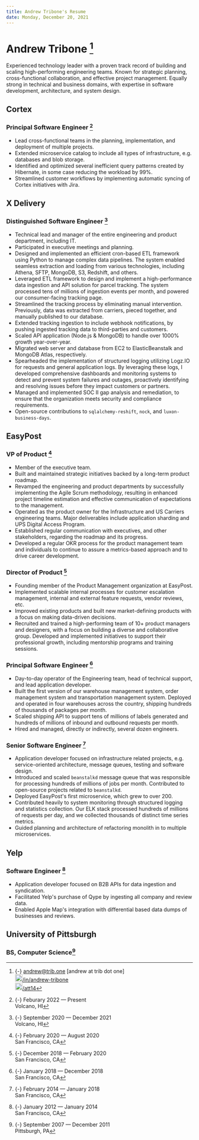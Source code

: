 ```yaml
---
title: Andrew Tribone's Resume
date: Monday, December 20, 2021
---
```


# Andrew Tribone [^H1]

Experienced technology leader with a proven track record of building and scaling high-performing engineering teams. Known for strategic planning, cross-functional collaboration, and effective project management. Equally strong in technical and business domains, with expertise in software development, architecture, and system design.

## Cortex

### Principal Software Engineer [^C1]

* Lead cross-functional teams in the planning, implementation, and deployment of multiple projects.
* Extended microservice catalog to include all types of infrastructure, e.g. databases and blob storage.
* Identified and optimized several inefficient query patterns created by Hibernate, in some case reducing the workload by 99%.
* Streamlined customer workflows by implementing automatic syncing of Cortex initiatives with Jira.

## X Delivery

### Distinguished Software Engineer [^X1]

* Technical lead and manager of the entire engineering and product department, including IT.
* Participated in executive meetings and planning.
* Designed and implemented an efficient cron-based ETL framework using Python to manage complex data pipelines. The system enabled seamless extraction and loading from various technologies, including Athena, SFTP, MongoDB, S3, Redshift, and others.
* Leveraged ETL framework to design and implement a high-performance data ingestion and API solution for parcel tracking. The system processed tens of millions of ingestion events per month, and powered our consumer-facing tracking page.
* Streamlined the tracking process by eliminating manual intervention. Previously, data was extracted from carriers, pieced together, and manually published to our database.
* Extended tracking ingestion to include webhook notifications, by pushing ingested tracking data to third-parties and customers.
* Scaled API application (Node.js & MongoDB) to handle over 1000% growth year-over-year.
* Migrated web server and database from EC2 to ElasticBeanstalk and MongoDB Atlas, respectively.
* Spearheaded the implementation of structured logging utilizing Logz.IO for requests and general application logs. By leveraging these logs, I developed comprehensive dashboards and monitoring systems to detect and prevent system failures and outages, proactively identifying and resolving issues before they impact customers or partners.
* Managed and implemented SOC II gap analysis and remediation, to ensure that the organization meets security and compliance requirements.
* Open-source contributions to `sqlalchemy-reshift`, `nock`, and `luxon-business-days`.

## EasyPost

### VP of Product [^E4]

* Member of the executive team.
* Built and maintained strategic initiatives backed by a long-term product roadmap.
* Revamped the engineering and product departments by successfully implementing the Agile Scrum methodology, resulting in enhanced project timeline estimation and effective communication of expectations to the management.
* Operated as the product owner for the Infrastructure and US Carriers engineering teams. Major deliverables include application sharding and UPS Digital Access Program.
* Established regular communication with executives, and other stakeholders, regarding the roadmap and its progress.
* Developed a regular OKR process for the product management team and individuals to continue to assure a metrics-based approach and to drive career development.

### Director of Product [^E3]

* Founding member of the Product Management organization at EasyPost.
* Implemented scalable internal processes for customer escalation management, internal and external feature requests, vendor reviews, etc.
* Improved existing products and built new market-defining products with a focus on making data-driven decisions.
* Recruited and trained a high-performing team of 10+ product managers and designers, with a focus on building a diverse and collaborative group. Developed and implemented initiatives to support their professional growth, including mentorship programs and training sessions.

### Principal Software Engineer [^E2]

* Day-to-day operator of the Engineering team, head of technical support, and lead application developer.
* Built the first version of our warehouse management system, order management system and transportation management system. Deployed and operated in four warehouses across the country, shipping hundreds of thousands of packages per month.
* Scaled shipping API to support tens of millions of labels generated and hundreds of millions of inbound and outbound requests per month.
* Hired and managed, directly or indirectly, several dozen engineers.

### Senior Software Engineer [^E1]

* Application developer focused on infrastructure related projects, e.g. service-oriented architecture, message queues, testing and software design.
* Introduced and scaled `beanstalkd` message queue that was responsible for processing hundreds of millions of jobs per month. Contributed to open-source projects related to `beanstalkd`.
* Deployed EasyPost's first microservice, which grew to over 200.
* Contributed heavily to system monitoring through structured logging and statistics collection. Our ELK stack processed hundreds of millions of requests per day, and we collected thousands of distinct time series metrics.
* Guided planning and architecture of refactoring monolith in to multiple microservices.

## Yelp

### Software Engineer [^Y1]

* Application developer focused on B2B APIs for data ingestion and syndication.
* Facilitated Yelp's purchase of Qype by ingesting all company and review data.
* Enabled Apple Map's integration with differential based data dumps of businesses and reviews.

## University of Pittsburgh
### BS, Computer Science[^P1]

[^H1]: {-} [andrew@trib.one](mailto:andrew@trib.one) [andrew at trib dot one]<br>[<img src="/static/img/linkedin-brands.svg" width=20px height=20px>/in/andrew-tribone](https://www.linkedin.com/in/andrew-tribone/)<br>[<img src="/static/img/github-square-brands.svg" width=20px height=20px>/att14](https://github.com/att14)
[^C1]: {-} Feburary 2022 — Present<br>Volcano, HI
[^X1]: {-} September 2020 — December 2021<br>Volcano, HI
[^E4]: {-} February 2020 — August 2020<br>San Francisco, CA
[^E3]: {-} December 2018 — February 2020<br>San Francisco, CA
[^E2]: {-} January 2018 — December 2018<br>San Francisco, CA
[^E1]: {-} February 2014 — January 2018<br>San Francisco, CA
[^Y1]: {-} January 2012 — January 2014<br>San Francisco, CA
[^P1]: {-} September 2007 — December 2011<br>Pittsburgh, PA

